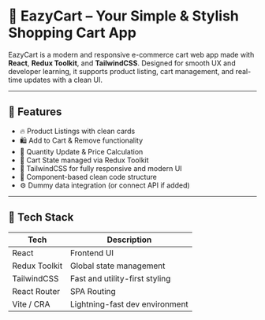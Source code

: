 # 🛒 EazyCart – Your Simple & Stylish Shopping Cart App

EazyCart is a modern and responsive e-commerce cart web app made with **React**, **Redux Toolkit**, and **TailwindCSS**. Designed for smooth UX and developer learning, it supports product listing, cart management, and real-time updates with a clean UI.

---

## 🚀 Features

- 🔥 Product Listings with clean cards
- 🛍️ Add to Cart & Remove functionality
- 🧮 Quantity Update & Price Calculation
- 🛒 Cart State managed via Redux Toolkit
- 💅 TailwindCSS for fully responsive and modern UI
- 🧠 Component-based clean code structure
- ⚙️ Dummy data integration (or connect API if added)

---

## 🧱 Tech Stack

| Tech          | Description                      |
|---------------|----------------------------------|
| React         | Frontend UI                      |
| Redux Toolkit | Global state management          |
| TailwindCSS   | Fast and utility-first styling   |
| React Router  | SPA Routing                      |
| Vite / CRA    | Lightning-fast dev environment   |

```md

